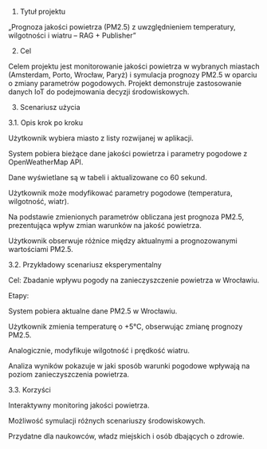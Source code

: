1. Tytuł projektu 

„Prognoza jakości powietrza (PM2.5) z uwzględnieniem temperatury, wilgotności i wiatru – RAG + Publisher” 

2. Cel 

Celem projektu jest monitorowanie jakości powietrza w wybranych miastach (Amsterdam, Porto, Wrocław, Paryż) i symulacja prognozy PM2.5 w oparciu o zmiany parametrów pogodowych. Projekt demonstruje zastosowanie danych IoT do podejmowania decyzji środowiskowych. 

3. Scenariusz użycia 

3.1. Opis krok po kroku 

Użytkownik wybiera miasto z listy rozwijanej w aplikacji. 

System pobiera bieżące dane jakości powietrza i parametry pogodowe z OpenWeatherMap API. 

Dane wyświetlane są w tabeli i aktualizowane co 60 sekund. 

Użytkownik może modyfikować parametry pogodowe (temperatura, wilgotność, wiatr). 

Na podstawie zmienionych parametrów obliczana jest prognoza PM2.5, prezentująca wpływ zmian warunków na jakość powietrza. 

Użytkownik obserwuje różnice między aktualnymi a prognozowanymi wartościami PM2.5. 

3.2. Przykładowy scenariusz eksperymentalny 

Cel: Zbadanie wpływu pogody na zanieczyszczenie powietrza w Wrocławiu. 

Etapy: 

System pobiera aktualne dane PM2.5 w Wrocławiu. 

Użytkownik zmienia temperaturę o +5°C, obserwując zmianę prognozy PM2.5. 

Analogicznie, modyfikuje wilgotność i prędkość wiatru. 

Analiza wyników pokazuje w jaki sposób warunki pogodowe wpływają na poziom zanieczyszczenia powietrza. 

3.3. Korzyści 

Interaktywny monitoring jakości powietrza. 

Możliwość symulacji różnych scenariuszy środowiskowych. 

Przydatne dla naukowców, władz miejskich i osób dbających o zdrowie. 
